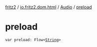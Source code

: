 [fritz2](../../index.md) / [io.fritz2.dom.html](../index.md) / [Audio](index.md) / [preload](./preload.md)

# preload

`var preload: Flow<`[`String`](https://kotlinlang.org/api/latest/jvm/stdlib/kotlin/-string/index.html)`>`
